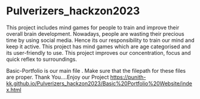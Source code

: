 # Pulverizers_hackzon2023
This project includes mind games for people to train and improve their overall brain development.
Nowadays, people are wasting their precious time by using social media. Hence its our responsibility to train our mind and keep it active.
This project has mind games which are age categorised and its user-friendly to use. This project improves our concentration, focus and quick reflex to surroundings.


Basic-Portfolio is our main file .
Make sure that the filepath for these files are proper. 
Thank You....Enjoy our Project
https://punith-kk.github.io/Pulverizers_hackzon2023/Basic%20Portfolio%20Website/index.html
